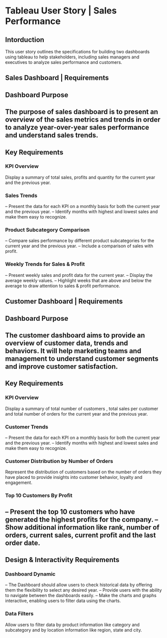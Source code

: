 # Tableau User Story | Sales Performance
## Intorduction
This user story outlines the specifications for building two dashboards using tableau to help stakeholders, including sales managers and executives to analyze sales performance and customers. 
## Sales Dashboard | Requirements
## Dashboard Purpose
The purpose of sales dashboard is to present an overview of the sales metrics and trends in order to analyze year-over-year sales performance and understand sales trends.
---
## Key Requirements
### KPI Overview
Display a summary of total sales, profits and quantity for the current year and the previous year.
### Sales Trends
 – Present the data for each KPI on a monthly basis for both the current year and the previous year.
 – Identify months with highest and lowest sales and make them easy to recognize.
### Product Subcategory Comparison
 – Compare sales performance by different product subcategories for the current year and the previous year.
 – Include a comparison of sales with profit.
### Weekly Trends for Sales & Profit
 – Present weekly sales and profit data for the current year.
 – Display the average weekly values.
 – Highlight weeks that are above and below the average to draw attention to sales & profit performance.
## Customer Dashboard | Requirements
## Dashboard Purpose
The customer dashboard aims to provide an overview of customer data, trends and behaviors. It will help marketing teams and management to understand customer segments and improve customer satisfaction.
--
## Key Requirements
### KPI Overview
Display a summary of total number of customers , total sales per customer and total number of orders for the current year and the previous year.
### Customer Trends
 – Present the data for each KPI on a monthly basis for both the current year and the previous year.
 – Identify months with highest and lowest sales and make them easy to recognize.
### Customer Distribution by Number of Orders
Represent the distribution of customers based on the number of orders they have placed to provide insights into customer behavior, loyalty and engagement.
### Top 10 Customers By Profit
 – Present the top 10 customers who have generated the highest profits for the company.
 – Show additional information like rank, number of orders, current sales, current profit and the last order date.
---
## Design & Interactivity Requirements
### Dashboard Dynamic
 – The Dashboard should allow users to check historical data by offering them the flexibility to select any desired year.
 – Provide users with the ability to navigate between the dashboards easily.
 – Make the charts and graphs interactive, enabling users to filter data using the charts.
### Data Filters
Allow users to filter data by product information like category and subcategory and by location information like region, state and city.
